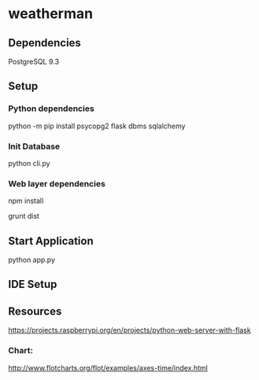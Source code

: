 # weatherman

## Dependencies

PostgreSQL 9.3

## Setup

### Python dependencies

python -m pip install psycopg2 flask dbms sqlalchemy

### Init Database

python cli.py

### Web layer dependencies

npm install

grunt dist

## Start Application

python app.py

## IDE Setup



## Resources

https://projects.raspberrypi.org/en/projects/python-web-server-with-flask

### Chart: 

http://www.flotcharts.org/flot/examples/axes-time/index.html
